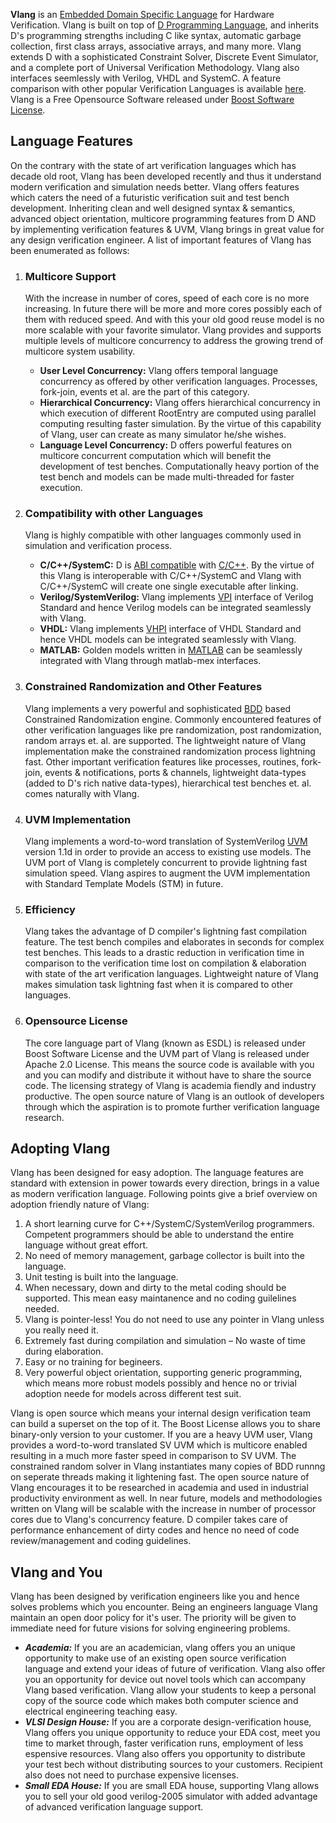 <p class="lead">
<strong>Vlang</strong> is an <a href="http://en.wikipedia.org/wiki/Domain-specific_language">Embedded Domain Specific Language</a> for Hardware Verification. Vlang is built on top of <a href="http://dlang.org/">D Programming Language</a>, and inherits D's programming strengths including C like syntax, automatic garbage collection, first class arrays, associative arrays, and many more. Vlang extends D with a sophisticated Constraint Solver, Discrete Event Simulator, and a complete port of Universal Verification Methodology. Vlang also interfaces seemlessly with Verilog, VHDL and SystemC. A feature comparison with other popular Verification Languages is available <a href="http://vlang.org/">here</a>. Vlang is a Free Opensource Software released under <a href="http://www.boost.org/LICENSE_1_0.txt">Boost Software License</a>.</p>

<h2>Language Features</h2>

<p>On the contrary with the state of art verification languages which has decade old root, Vlang has been developed recently and thus it understand modern verification and simulation needs better. Vlang offers features which caters the need of a futuristic verification suit and test bench development. Inheriting clean and well designed syntax &amp; semantics, advanced object orientation, multicore programming features from D AND by implementing verification features &amp; UVM, Vlang brings in great value for any design verification engineer. A list of important features of Vlang has been enumerated as follows:</p>

<ol>
<li><h3>Multicore Support</h3>

<p>With the increase in number of cores, speed of each core is no more increasing. In future there will be more and more cores possibly each of them with reduced speed. And with this your old good reuse model is no more scalable with your favorite simulator. Vlang provides and supports multiple levels of multicore concurrency to address the growing trend of multicore system usability. </p>

<ul>
<li><strong>User Level Concurrency:</strong> Vlang offers temporal language concurrency as offered by other verification languages. Processes, fork-join, events et al. are the part of this category. </li>
<li><strong>Hierarchical Concurrency:</strong> Vlang offers hierarchical concurrency in which execution of different RootEntry are computed using parallel computing resulting faster simulation. By the virtue of this capability of Vlang, user can create as many simulator he/she wishes. </li>
<li><strong>Language Level Concurrency:</strong> D offers powerful features on multicore concurrent computation which will benefit the development of test benches. Computationally heavy portion of the test bench and models can be made multi-threaded for faster execution. </li>
</ul></li>
<li><h3>Compatibility with other Languages</h3>

<p>Vlang is highly compatible with other languages commonly used in simulation and verification process.</p>

<ul>
<li><strong>C/C++/SystemC:</strong> D is <a href="http://en.wikipedia.org/wiki/Application_binary_interface">ABI compatible</a> with <a href="http://dlang.org/abi.html">C/C++</a>. By the virtue of this Vlang is interoperable with C/C++/SystemC and Vlang with C/C++/SystemC will create one single executable after linking.</li>
<li><strong>Verilog/SystemVerilog:</strong> Vlang implements <a href="http://en.wikipedia.org/wiki/Verilog_Procedural_Interface">VPI</a> interface of Verilog Standard and hence Verilog models can be integrated seamlessly with Vlang.</li>
<li><strong>VHDL:</strong> Vlang implements <a href="http://www.eda.org/VIUF_proc/Fall96/DUNLOP96A.PDF">VHPI</a> interface of VHDL Standard and hence VHDL models can be integrated seamlessly with Vlang. </li>
<li><strong>MATLAB:</strong> Golden models written in <a href="http://en.wikipedia.org/wiki/MATLAB">MATLAB</a> can be seamlessly integrated with Vlang through matlab-mex interfaces.</li>
</ul></li>
<li><h3>Constrained Randomization and Other Features</h3>

<p>Vlang implements a very powerful and sophisticated <a href="http://en.wikipedia.org/wiki/Binary_decision_diagram">BDD</a> based Constrained Randomization engine. Commonly encountered features of other verification languages like pre randomization, post randomization, random arrays et. al. are supported. The lightweight nature of Vlang implementation make the constrained randomization process lightning fast. Other important verification features like processes, routines, fork-join, events &amp; notifications, ports &amp; channels, lightweight data-types (added to D's rich native data-types), hierarchical test benches et. al. comes naturally with Vlang.</p></li>
<li><h3>UVM Implementation</h3>

<p>Vlang implements a word-to-word translation of SystemVerilog <a href="http://en.wikipedia.org/wiki/Universal_Verification_Methodology">UVM</a> version 1.1d in order to provide an access to existing use models. The UVM port of Vlang is completely concurrent to provide lightning fast simulation speed. Vlang aspires to augment the UVM implementation with Standard Template Models (STM) in future.</p></li>
<li><h3>Efficiency</h3>

<p>Vlang takes the advantage of D compiler's lightning fast compilation feature. The test bench compiles and elaborates in seconds for complex test benches. This leads to a drastic reduction in verification time in comparison to the verification time lost on compilation &amp; elaboration with state of the art verification languages. Lightweight nature of Vlang makes simulation task lightning fast when it is compared to other languages.</p></li>
<li><h3>Opensource License</h3>

<p>The core language part of Vlang (known as ESDL) is released under Boost Software License and the UVM part of Vlang is released under Apache 2.0 License. This means the source code is available with you and you can modify and distribute it without have to share the source code. The licensing strategy of Vlang is academia fiendly and industry productive. The open source nature of Vlang  is an outlook of developers through which the aspiration is to promote further verification language research.</p></li>
</ol>

<h2>Adopting Vlang</h2>

<p>Vlang has been designed for easy adoption. The language features are standard with extension in power towards every direction, brings in a value as modern verification language. Following points give a brief overview on adoption friendly nature of Vlang:</p>

<ol>
<li>A short learning curve for C++/SystemC/SystemVerilog programmers. Competent programmers should be able to understand the entire language without great effort.</li>
<li>No need of memory management, garbage collector is built into the language.</li>
<li>Unit testing is built into the language.</li>
<li>When necessary, down and dirty to the metal coding should be supported. This mean easy maintanence and no coding guilelines needed.</li>
<li>Vlang is pointer-less! You do not need to use any pointer in Vlang unless you really need it. </li>
<li>Extremely fast during compilation and simulation – No waste of time during elaboration.</li>
<li>Easy or no training for begineers.</li>
<li>Very powerful object orientation, supporting generic programming, which means more robust models possibly and hence no or trivial adoption neede for models across different test suit.</li>
</ol>

<p>Vlang is open source which means your internal design verification team can build a superset on the top of it. The Boost License allows you to share binary-only version to your customer. If you are a heavy UVM user, Vlang provides a word-to-word translated SV UVM which is multicore enabled resulting in a much more faster speed in comparison to SV UVM. The constrained random solver in Vlang instantiates many copies of BDD runnng on seperate threads making it lightening fast. The open source nature of Vlang encourages it to be researched in academia and used in industrial productivity environment as well. In near future, models and methodologies written on Vlang will be scalable with the increase in number of processor cores due to Vlang's concurrency feature. D compiler takes care of performance enhancement of dirty codes and hence no need of code review/management and coding guidelines.</p>

<h2>Vlang and You</h2>

<p>Vlang has been designed by verification engineers like you and hence solves problems which you encounter. Being an engineers language Vlang maintain an open door policy for it's user. The priority will be given to immediate need for future visions for solving engineering problems.</p>

<ul>
<li><strong><em>Academia:</em></strong> If you are an academician, vlang offers you an unique opportunity to make use of an existing open source verification language and extend your ideas of future of verification. Vlang also offer you an opportunity for device out novel tools which can accompany Vlang based verification. Vlang allow your students to keep a personal copy of the source code which makes both computer science and electrical engineering teaching easy.</li>
<li><strong><em>VLSI Design House:</em></strong> If you are a corporate design-verification house, Vlang offers you unique opportunity to reduce your EDA cost, meet you time to market through, faster verification runs, employment of less espensive resources. Vlang also offers you opportunity to distribute your test bech without distributing sources to your customers. Recipient also does not need to purchase expensive licenses.</li>
<li><strong><em>Small EDA House:</em></strong> If you are small EDA house, supporting Vlang allows you to sell your old good verilog-2005 simulator with added advantage of advanced verification language support.</li>
</ul>
</p>

<!-- Google Code -->
<script type="text/javascript">
/* <![CDATA[ */
var google_conversion_id = 983836026;
var google_custom_params = window.google_tag_params;
var google_remarketing_only = true;
/* ]]> */
</script>
<script type="text/javascript" src="//www.googleadservices.com/pagead/conversion.js">
</script>
<noscript>
<div style="display:inline;">
<img height="1" width="1" style="border-style:none;" alt="" src="//googleads.g.doubleclick.net/pagead/viewthroughconversion/983836026/?value=0&amp;guid=ON&amp;script=0"/>
</div>
</noscript>
